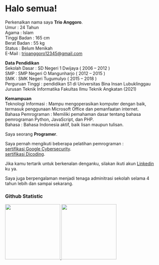 # Halo semua! 

Perkenalkan nama saya **Trio Anggoro**.<br>
Umur            : 24 Tahun<br>
Agama           : Islam<br>
Tinggi Badan    : 165 cm<br>
Berat Badan     : 55 kg<br>
Status          : Belum Menikah<br>
E-Mail	        : trioanggoro12345@gmail.com<br>

**Data Pendidikan**<br>
Sekolah Dasar	    : SD Negeri 1 Dwijaya ( 2006 – 2012 )<br>
SMP	              : SMP Negeri O Mangunharjo ( 2012 – 2015 )<br>
SMK	              : SMK Negeri Tugumulyo ( 2015 – 2018 )<br>
Perguruan Tinggi	: pendidikan S1 di Universitas Bina Insan Lubuklinggau Jurusan Teknik Informatika Fakultas Ilmu Teknik Angkatan (2021)<br>

**Kemampuan**<br>
Teknologi Informasi  : Mampu mengoperasikan komputer dengan baik, termasuk penggunaan Microsoft Office dan pemanfaatan internet.<br>
Bahasa Pemrograman   : Memiliki pemahaman dasar tentang bahasa pemrograman Python, JavaScript, dan PHP.<br>
Bahasa               : Bahasa Indonesia aktif, baik lisan maupun tulisan.<br>


Saya seorang **Programer**.<br>

Saya pernah mengikuti beberapa pelatihan pemrograman : <br>
[sertifikasi Google Cybersecurity](https://www.coursera.org/account/accomplishments/specialization/SH1YLFWD8BB0).<br>
[sertifikasi Dicoding](https://www.dicoding.com/certificates/98XWEGME0XM3).<br>

Jika kamu tertarik untuk berkenalan denganku, silakan ikuti akun [Linkedin](https://www.linkedin.com/in/trio-anggoro-166479335/) ku ya.<br>

Saya juga berpengalaman menjadi tenaga adminitrasi sekolah selama 4 tahun lebih dan sampai sekarang.

### Github Statistic
<p align="left">
<a href="https://github.com/dimasmds">
  <img height="180em" src="https://github-readme-stats-eight-theta.vercel.app/api?username=tagenshin&show_icons=true&theme=algolia&include_all_commits=true&count_private=true"/>
  <img height="180em" src="https://github-readme-stats-eight-theta.vercel.app/api/top-langs/?username=tagenshin&layout=compact&langs_count=8&theme=algolia"/>
</a>
</p>

<!--
**Tagenshin/Tagenshin** is a ✨ _special_ ✨ repository because its `README.md` (this file) appears on your GitHub profile.

Here are some ideas to get you started:

- 🔭 I’m currently working on ...
- 🌱 I’m currently learning ...
- 👯 I’m looking to collaborate on ...
- 🤔 I’m looking for help with ...
- 💬 Ask me about ...
- 📫 How to reach me: ...
- 😄 Pronouns: ...
- ⚡ Fun fact: ...
-->
